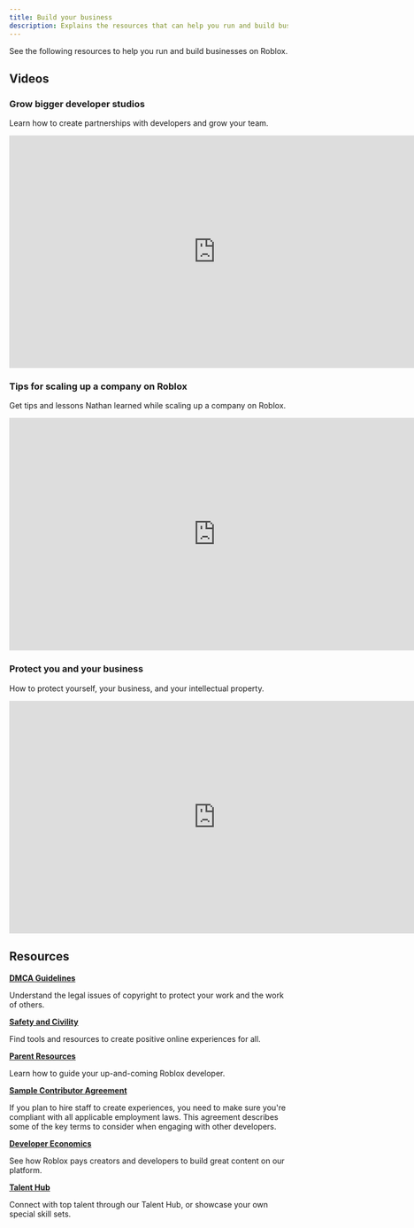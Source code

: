 ```yaml
---
title: Build your business
description: Explains the resources that can help you run and build businesses on Roblox.
---
```


See the following resources to help you run and build businesses on Roblox.

## Videos

### Grow bigger developer studios

Learn how to create partnerships with developers and grow your team.

<p><iframe width="746" height="420" src="https://www.youtube-nocookie.com/embed/TOhNGkOVrek" frameborder="0" allow="accelerometer; clipboard-write; encrypted-media; gyroscope; picture-in-picture" allowfullscreen></iframe></p>

### Tips for scaling up a company on Roblox

Get tips and lessons Nathan learned while scaling up a company on Roblox.

<p><iframe width="746" height="420" src="https://www.youtube-nocookie.com/embed/TLRakuu4vd0" frameborder="0" allow="accelerometer; clipboard-write; encrypted-media; gyroscope; picture-in-picture" allowfullscreen></iframe></p>

### Protect you and your business

How to protect yourself, your business, and your intellectual property.

<p><iframe width="746" height="420" src="https://www.youtube-nocookie.com/embed/v1QOTxXQc2E?start=3157" frameborder="0" allow="accelerometer; clipboard-write; encrypted-media; gyroscope; picture-in-picture" allowfullscreen></iframe></p>

## Resources

**[DMCA Guidelines](../../production/publishing/dmca-guidelines.md)**

Understand the legal issues of copyright to protect your work and the work of others.

**[Safety and Civility](https://corp.roblox.com/safety-civility-resources/)**

Find tools and resources to create positive online experiences for all.

**[Parent Resources](https://en.help.roblox.com/hc/en-us/articles/4438648708756-Guiding-Your-Up-and-Coming-Roblox-Developer)**

Learn how to guide your up-and-coming Roblox developer.

**[Sample Contributor Agreement](https://en.help.roblox.com/hc/en-us/article_attachments/4465280091924/Roblox_-_Model_Contributor_Agreement_RBX.pdf)**

If you plan to hire staff to create experiences, you need to make sure you're compliant with all applicable employment laws. This agreement describes some of the key terms to consider when engaging with other developers.

**[Developer Economics](../../production/earning-on-roblox.md)**

See how Roblox pays creators and developers to build great content on our platform.

**[Talent Hub](https://talent.roblox.com)**

Connect with top talent through our Talent Hub, or showcase your own special skill sets.
